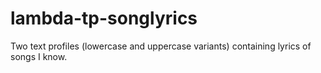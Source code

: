 # lambda-tp-songlyrics

 Two text profiles (lowercase and uppercase variants) containing lyrics of songs I know.

